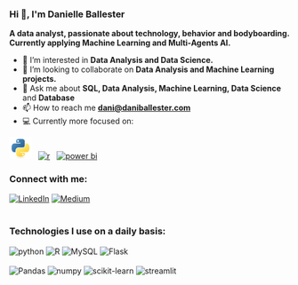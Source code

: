 ### Hi 👋, I'm Danielle Ballester  
**A data analyst, passionate about technology, behavior and bodyboarding. Currently applying Machine Learning and Multi-Agents AI.**

  
- 🔭 I’m interested in **Data Analysis and Data Science.**
- 👯 I’m looking to collaborate on **Data Analysis and Machine Learning projects.**
- 💬 Ask me about **SQL, Data Analysis, Machine Learning, Data Science** and **Database**
- 📫 How to reach me **dani@daniballester.com**
- 💻 Currently more focused on:

<a href="https://www.python.org" target="_blank" rel="noreferrer"><img src="https://raw.githubusercontent.com/devicons/devicon/master/icons/python/python-original.svg" alt="python" width="40" height="40"/></a>&nbsp;&nbsp;
<a href="https://www.r-project.org/" target="_blank" rel="noreferrer"><img src="https://cdn.jsdelivr.net/gh/devicons/devicon@latest/icons/r/r-original.svg" alt="r" width="40" height="40"/></a>&nbsp;&nbsp;
<a href="https://www.microsoft.com/pt-br/power-platform/products/power-bi" target="_blank" rel="noreferrer"><img src="https://github.com/microsoft/PowerBI-Icons/blob/main/PNG/Power-BI.png" alt="power bi" width="40" height="40"/></a>&nbsp;&nbsp;


### Connect with me:
[![LinkedIn](https://img.shields.io/badge/LinkedIn-0077B5?style=for-the-badge&logo=linkedin&logoColor=white)](https://www.linkedin.com/in/daniballester/)
[![Medium](https://img.shields.io/badge/Medium-12100E?style=for-the-badge&logo=medium&logoColor=white)](https://medium.com/@danielleballester)  
<br>
### Technologies I use on a daily basis:

<div style="display: inline_block">
    <img align="center" alt="python" src="https://img.shields.io/badge/Python-3776AB?style=for-the-badge&logo=python&logoColor=white" />   
    <img align="center" alt="R" src="https://img.shields.io/badge/R-276DC3?style=for-the-badge&logo=r&logoColor=white" />       
    <img align="center" alt="MySQL" src="https://img.shields.io/badge/MySQL-00000F?style=for-the-badge&logo=mysql&logoColor=white" />  
    <img align="center" alt="Flask" src="https://img.shields.io/badge/Flask-000000?style=for-the-badge&logo=flask&logoColor=white" /> 
</div>

<div style="display: inline_block"><br/>
    <img align="center" alt="Pandas" src="https://img.shields.io/badge/Pandas-2C2D72?style=for-the-badge&logo=pandas&logoColor=white" /> 
    <img align="center" alt="numpy" src="https://img.shields.io/badge/Numpy-777BB4?style=for-the-badge&logo=numpy&logoColor=white" />  
    <img align="center" alt="scikit-learn" src="https://img.shields.io/badge/scikit_learn-F7931E?style=for-the-badge&logo=scikit-learn&logoColor=white" />  
    <img align="center" alt="streamlit" src="https://img.shields.io/badge/Streamlit-FF4B4B.svg?style=for-the-badge&logo=Streamlit&logoColor=white" />   
  
    
</div><br/>


